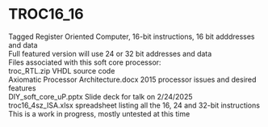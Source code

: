# TROC16_16  
Tagged Register Oriented Computer, 16-bit instructions, 16 bit adddresses and data   
Full featured version will use 24 or 32 bit addresses and data   
Files associated with this soft core processor:   
troc_RTL.zip  VHDL source code   
Axiomatic Processor Architecture.docx  2015 processor issues and desired features   
DIY_soft_core_uP.pptx  Slide deck for talk on 2/24/2025   
troc16_4sz_ISA.xlsx  spreadsheet listing all the 16, 24 and 32-bit instructions   
This is a work in progress, mostly untested at this time   
